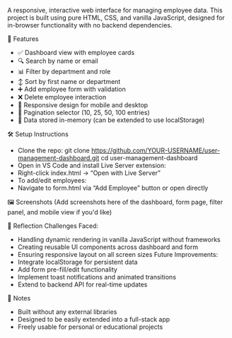 A responsive, interactive web interface for managing employee data. This project is built using pure HTML, CSS, and vanilla JavaScript, designed for in-browser functionality with no backend dependencies.

🚀 Features
- ✅ Dashboard view with employee cards
- 🔍 Search by name or email
- 📊 Filter by department and role
- ↕️ Sort by first name or department
- ➕ Add employee form with validation
- ❌ Delete employee interaction
- 📱 Responsive design for mobile and desktop
- 📄 Pagination selector (10, 25, 50, 100 entries)
- 🧠 Data stored in-memory (can be extended to use localStorage)


🛠️ Setup Instructions
- Clone the repo:
git clone https://github.com/YOUR-USERNAME/user-management-dashboard.git
cd user-management-dashboard
- Open in VS Code and install Live Server extension:
- Right-click index.html → “Open with Live Server”
- To add/edit employees:
- Navigate to form.html via “Add Employee” button or open directly

🖼️ Screenshots
(Add screenshots here of the dashboard, form page, filter panel, and mobile view if you'd like)


🤔 Reflection
Challenges Faced:
- Handling dynamic rendering in vanilla JavaScript without frameworks
- Creating reusable UI components across dashboard and form
- Ensuring responsive layout on all screen sizes
Future Improvements:
- Integrate localStorage for persistent data
- Add form pre-fill/edit functionality
- Implement toast notifications and animated transitions
- Extend to backend API for real-time updates

📌 Notes
- Built without any external libraries
- Designed to be easily extended into a full-stack app
- Freely usable for personal or educational projects


